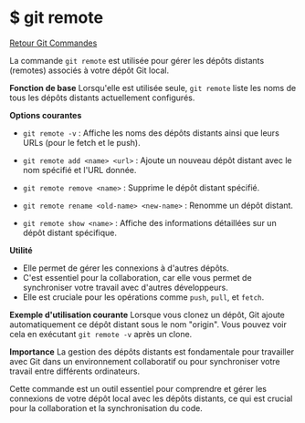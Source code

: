 # $ git remote

[Retour Git Commandes](;/git_commandes.md)

La commande `git remote` est utilisée pour gérer les dépôts distants (remotes) associés à votre dépôt Git local.

**Fonction de base** 
Lorsqu'elle est utilisée seule, `git remote` liste les noms de tous les dépôts distants actuellement configurés.

**Options courantes** 

- `git remote -v` : Affiche les noms des dépôts distants ainsi que leurs URLs (pour le fetch et le push).

- `git remote add <name> <url>` : Ajoute un nouveau dépôt distant avec le nom spécifié et l'URL donnée.

- `git remote remove <name>` : Supprime le dépôt distant spécifié.

- `git remote rename <old-name> <new-name>` : Renomme un dépôt distant.

- `git remote show <name>` : Affiche des informations détaillées sur un dépôt distant spécifique.

**Utilité** 

- Elle permet de gérer les connexions à d'autres dépôts.
- C'est essentiel pour la collaboration, car elle vous permet de synchroniser votre travail avec d'autres développeurs.
- Elle est cruciale pour les opérations comme `push`, `pull`, et `fetch`.

**Exemple d'utilisation courante** 
Lorsque vous clonez un dépôt, Git ajoute automatiquement ce dépôt distant sous le nom "origin". Vous pouvez voir cela en exécutant `git remote -v` après un clone.

**Importance** 
La gestion des dépôts distants est fondamentale pour travailler avec Git dans un environnement collaboratif ou pour synchroniser votre travail entre différents ordinateurs.

Cette commande est un outil essentiel pour comprendre et gérer les connexions de votre dépôt local avec les dépôts distants, ce qui est crucial pour la collaboration et la synchronisation du code.